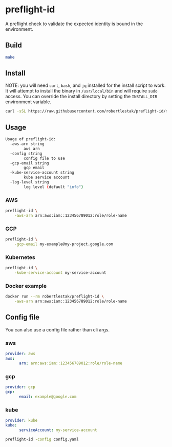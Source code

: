 # preflight-id

A preflight check to validate the expected identity is bound in the environment.

## Build

```bash
make
```

## Install

NOTE: you will need `curl`, `bash`, and `jq` installed for the install script to work. It will attempt to install the binary in `/usr/local/bin` and will require `sudo` access. You can override the install directory by setting the `INSTALL_DIR` environment variable.

```bash
curl -sSL https://raw.githubusercontent.com/robertlestak/preflight-id/main/scripts/install.sh | bash
```

## Usage

```bash
Usage of preflight-id:
  -aws-arn string
        aws arn
  -config string
        config file to use
  -gcp-email string
        gcp email
  -kube-service-account string
        kube service account
  -log-level string
        log level (default "info")
```

### AWS

```bash
preflight-id \
    -aws-arn arn:aws:iam::123456789012:role/role-name
```

### GCP

```bash
preflight-id \
    -gcp-email my-example@my-project.google.com
```

### Kubernetes

```bash
preflight-id \
    -kube-service-account my-service-account
```

### Docker example

```bash
docker run --rm robertlestak/preflight-id \
    -aws-arn arn:aws:iam::123456789012:role/role-name
```

## Config file

You can also use a config file rather than cli args.

### aws
```yaml
provider: aws
aws:
      arn: arn:aws:iam::123456789012:role/role-name
```

### gcp
```yaml
provider: gcp
gcp:
      email: example@google.com
```

### kube
```yaml
provider: kube
kube:
      serviceAccount: my-service-account
```

```bash
preflight-id -config config.yaml
```
